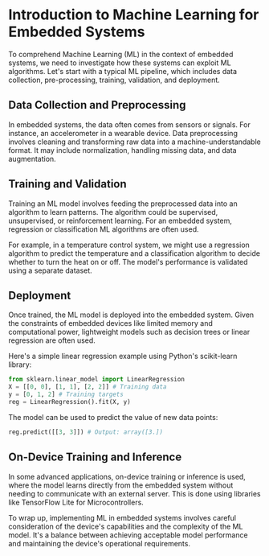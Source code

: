 # Introduction to Machine Learning for Embedded Systems

To comprehend Machine Learning (ML) in the context of embedded systems, we need to investigate how these systems can exploit ML algorithms. Let's start with a typical ML pipeline, which includes data collection, pre-processing, training, validation, and deployment.

## Data Collection and Preprocessing
In embedded systems, the data often comes from sensors or signals. For instance, an accelerometer in a wearable device. Data preprocessing involves cleaning and transforming raw data into a machine-understandable format. It may include normalization, handling missing data, and data augmentation.

## Training and Validation
Training an ML model involves feeding the preprocessed data into an algorithm to learn patterns. The algorithm could be supervised, unsupervised, or reinforcement learning. For an embedded system, regression or classification ML algorithms are often used.

For example, in a temperature control system, we might use a regression algorithm to predict the temperature and a classification algorithm to decide whether to turn the heat on or off. The model's performance is validated using a separate dataset.

## Deployment
Once trained, the ML model is deployed into the embedded system. Given the constraints of embedded devices like limited memory and computational power, lightweight models such as decision trees or linear regression are often used. 

Here's a simple linear regression example using Python's scikit-learn library:

```python
from sklearn.linear_model import LinearRegression
X = [[0, 0], [1, 1], [2, 2]] # Training data
y = [0, 1, 2] # Training targets
reg = LinearRegression().fit(X, y)
```
The model can be used to predict the value of new data points:

```python
reg.predict([[3, 3]]) # Output: array([3.])
```
## On-Device Training and Inference
In some advanced applications, on-device training or inference is used, where the model learns directly from the embedded system without needing to communicate with an external server. This is done using libraries like TensorFlow Lite for Microcontrollers.

To wrap up, implementing ML in embedded systems involves careful consideration of the device's capabilities and the complexity of the ML model. It's a balance between achieving acceptable model performance and maintaining the device's operational requirements.